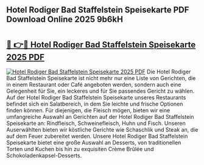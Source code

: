 ## Hotel Rodiger Bad Staffelstein Speisekarte PDF Download Online 2025 9b6kH

# <h2><a href="http://gcb3q1.nevu.top/?p=Hotel+Rodiger+Bad+Staffelstein+Speisekarte">🔗 👉🔴 Hotel Rodiger Bad Staffelstein Speisekarte 2025 PDF</a></h2>

[![Hotel Rodiger Bad Staffelstein Speisekarte 2025 PDF](https://i.imgur.com/dBaPXMq.png)](http://gcb3q1.nevu.top/?p=Hotel+Rodiger+Bad+Staffelstein+Speisekarte)
Die Hotel Rodiger Bad Staffelstein Speisekarte ist nicht mehr nur eine Liste von Gerichten, die in einem Restaurant oder Café angeboten werden, sondern auch eine Gelegenheit für Sie, ein leckeres und für Sie passendes Gericht zu wählen. Auf der Hotel Rodiger Bad Staffelstein Speisekarte unseres Restaurants befindet sich ein Salatbereich, in dem Sie leichte und frische Optionen finden können. Für diejenigen, die Fleisch mögen, bieten wir eine umfangreiche Auswahl an Gerichten auf der Hotel Rodiger Bad Staffelstein Speisekarte an: Rindfleisch, Schweinefleisch, Huhn und Fisch. Unseren Auserwählten bieten wir köstliche Gerichte wie Schaschlik und Steak an, die auf dem Feuer zubereitet werden. Unsere Hotel Rodiger Bad Staffelstein Speisekarte bietet eine große Auswahl an Desserts, von traditionellen Torten und Kuchen bis hin zu exquisiten Crème Brûlée und Schokoladenkapsel-Desserts.
